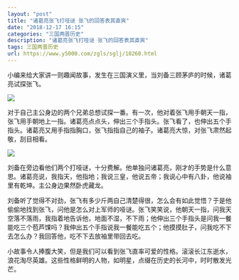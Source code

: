 ```yaml
---
layout: "post"
title: "诸葛亮张飞打哑谜 张飞的回答表其直爽"
date: "2018-12-17 16:15"
categories: "三国两晋历史"
description: "诸葛亮张飞打哑谜 张飞的回答表其直爽"
tags: 三国两晋历史
url: https://www.y5000.com/zgls/sglj/10260.html
---
```






小编来给大家讲一则趣闻故事，发生在三国演义里，当刘备三顾茅庐的时候，诸葛亮试探张飞。

![](https://img.y5000.com/uploads/allimg/170112/094Q22249-0.jpg)

对于自己主公身边的两个兄弟总想试探一番。有一次，他对着张飞用手朝天一指，张飞用手朝地上一指。诸葛亮点点头，伸出三个手指头。张飞看了，也伸出五个手指头。诸葛亮又用手指指胸口，张飞指指自己的袖子。诸葛亮大惊，对张飞肃然起敬，刮目相看。

![](https://img.y5000.com/uploads/allimg/170112/094Q22531-1.jpg)

刘备在旁边看他们两个打哑谜，十分费解。他单独问诸葛亮，刚才的手势是什么意思。诸葛亮说，我指天，他指地；我说三皇，他说五帝；我说心中有八卦，他说袖里有乾坤。主公身边果然卧虎藏龙。

刘备听了觉得不对劲，张飞有多少斤两自己清楚得很，怎么会有如此觉悟？于是他偷偷地找到张飞，问他是怎么对上军师的哑谜。张飞笑笑说，他朝天一指，问我天空落不落雨，我指着地告诉他，地面不湿，不下雨；他伸出三个手指头是问我一餐能吃三个苞芦馃吗？我伸出五个手指说我一餐能吃五个；他摸摸肚子，问我吃不下去怎么办？我回答他，吃不下去放袖里带回去吃。

小故事令人捧腹大笑，但是我们可以看到张飞直率可爱的性格。滚滚长江东逝水，浪花淘尽英雄。这些性格鲜明的人物，如明星，点缀在历史的长河中，时时散发光芒。
